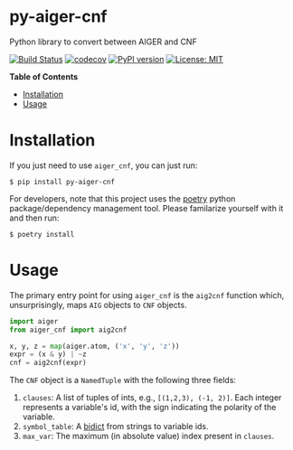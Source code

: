 # py-aiger-cnf
Python library to convert between AIGER and CNF

[![Build Status](https://cloud.drone.io/api/badges/mvcisback/py-aiger-cnf/status.svg)](https://cloud.drone.io/mvcisback/py-aiger-cnf)
[![codecov](https://codecov.io/gh/mvcisback/py-aiger-cnf/branch/master/graph/badge.svg)](https://codecov.io/gh/mvcisback/py-aiger-cnf)
[![PyPI version](https://badge.fury.io/py/py-aiger-cnf.svg)](https://badge.fury.io/py/py-iager-cnf)
[![License: MIT](https://img.shields.io/badge/License-MIT-yellow.svg)](https://opensource.org/licenses/MIT)

<!-- markdown-toc start - Don't edit this section. Run M-x markdown-toc-generate-toc again -->
**Table of Contents**

- [Installation](#installation)
- [Usage](#usage)

<!-- markdown-toc end -->

# Installation

If you just need to use `aiger_cnf`, you can just run:

`$ pip install py-aiger-cnf`

For developers, note that this project uses the
[poetry](https://poetry.eustace.io/) python package/dependency
management tool. Please familarize yourself with it and then
run:

`$ poetry install`

# Usage

The primary entry point for using `aiger_cnf` is the `aig2cnf`
function which, unsurprisingly, maps `AIG` objects to `CNF`
objects.

```python
import aiger
from aiger_cnf import aig2cnf

x, y, z = map(aiger.atom, ('x', 'y', 'z'))
expr = (x & y) | ~z
cnf = aig2cnf(expr)
```

The `CNF` object is a `NamedTuple` with the following three fields:

1. `clauses`: A list of tuples of ints, e.g., `[(1,2,3), (-1,
   2)]`. Each integer represents a variable's id, with the sign
   indicating the polarity of the variable.
2. `symbol_table`: A
   [bidict](https://bidict.readthedocs.io/en/master/) from strings to
   variable ids.
3. `max_var`: The maximum (in absolute value) index present in
   `clauses`.

